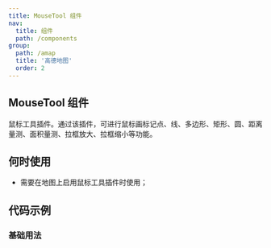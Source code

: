 ```yaml
---
title: MouseTool 组件
nav:
  title: 组件
  path: /components
group:
  path: /amap
  title: '高德地图'
  order: 2
---
```


## MouseTool 组件

鼠标工具插件。通过该插件，可进行鼠标画标记点、线、多边形、矩形、圆、距离量测、面积量测、拉框放大、拉框缩小等功能。

## 何时使用

- 需要在地图上启用鼠标工具插件时使用；

## 代码示例

### 基础用法

<code src="../demos/mouse-tool/demo-01.tsx" />

